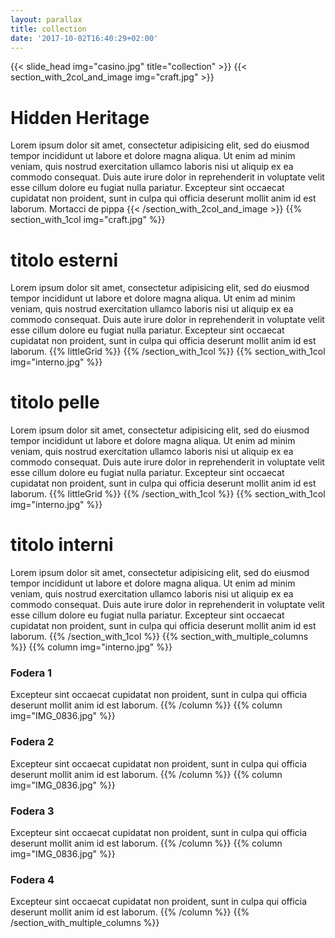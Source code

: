 ```yaml
---
layout: parallax
title: collection
date: '2017-10-02T16:40:29+02:00'
---
```

{{< slide_head img="casino.jpg" title="collection" >}}
{{< section_with_2col_and_image img="craft.jpg" >}}

# Hidden Heritage

Lorem ipsum dolor sit amet, consectetur adipisicing elit, sed do eiusmod tempor incididunt ut labore et dolore magna aliqua. Ut enim ad minim veniam, quis nostrud exercitation ullamco laboris nisi ut aliquip ex ea commodo consequat. Duis aute irure dolor in reprehenderit in voluptate velit esse cillum dolore eu fugiat nulla pariatur. Excepteur sint occaecat cupidatat non proident, sunt in culpa qui officia deserunt mollit anim id est laborum. Mortacci de pippa
{{< /section_with_2col_and_image >}}
{{% section_with_1col img="craft.jpg" %}}

# titolo esterni

Lorem ipsum dolor sit amet, consectetur adipisicing elit, sed do eiusmod tempor incididunt ut labore et dolore magna aliqua. Ut enim ad minim veniam, quis nostrud exercitation ullamco laboris nisi ut aliquip ex ea commodo consequat. Duis aute irure dolor in reprehenderit in voluptate velit esse cillum dolore eu fugiat nulla pariatur. Excepteur sint occaecat cupidatat non proident, sunt in culpa qui officia deserunt mollit anim id est laborum.
{{% littleGrid %}}
{{% /section_with_1col %}}
{{% section_with_1col img="interno.jpg" %}}

# titolo pelle

Lorem ipsum dolor sit amet, consectetur adipisicing elit, sed do eiusmod tempor incididunt ut labore et dolore magna aliqua. Ut enim ad minim veniam, quis nostrud exercitation ullamco laboris nisi ut aliquip ex ea commodo consequat. Duis aute irure dolor in reprehenderit in voluptate velit esse cillum dolore eu fugiat nulla pariatur. Excepteur sint occaecat cupidatat non proident, sunt in culpa qui officia deserunt mollit anim id est laborum.
{{% littleGrid %}}
{{% /section_with_1col %}}
{{% section_with_1col img="interno.jpg" %}}

# titolo interni

Lorem ipsum dolor sit amet, consectetur adipisicing elit, sed do eiusmod tempor incididunt ut labore et dolore magna aliqua. Ut enim ad minim veniam, quis nostrud exercitation ullamco laboris nisi ut aliquip ex ea commodo consequat. Duis aute irure dolor in reprehenderit in voluptate velit esse cillum dolore eu fugiat nulla pariatur. Excepteur sint occaecat cupidatat non proident, sunt in culpa qui officia deserunt mollit anim id est laborum.
{{% /section_with_1col %}}
{{% section_with_multiple_columns %}}
{{% column img="interno.jpg" %}}

### Fodera 1

Excepteur sint occaecat cupidatat non proident, sunt in culpa qui officia deserunt mollit anim id est laborum.
{{% /column %}}
{{% column img="IMG_0836.jpg" %}}

### Fodera 2

Excepteur sint occaecat cupidatat non proident, sunt in culpa qui officia deserunt mollit anim id est laborum.
{{% /column %}}
{{% column img="IMG_0836.jpg" %}}

### Fodera 3

Excepteur sint occaecat cupidatat non proident, sunt in culpa qui officia deserunt mollit anim id est laborum.
{{% /column %}}
{{% column img="IMG_0836.jpg" %}}

### Fodera 4

Excepteur sint occaecat cupidatat non proident, sunt in culpa qui officia deserunt mollit anim id est laborum.
{{% /column %}}
{{% /section_with_multiple_columns %}}
